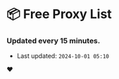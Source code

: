 # :package: Free Proxy List
### Updated every 15 minutes.

- Last updated: `2024-10-01 05:10`

:heart:
